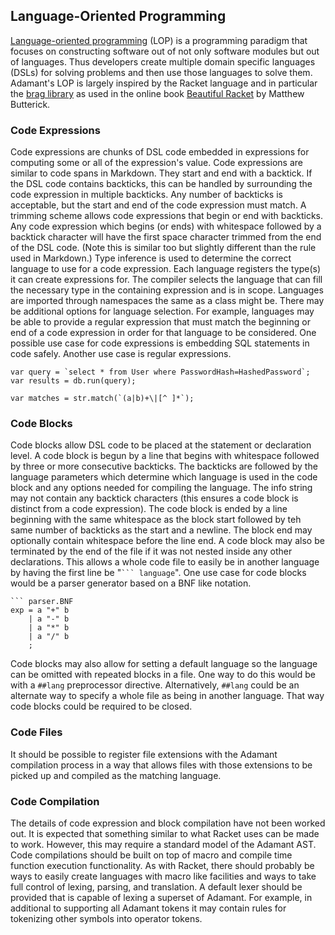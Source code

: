 ## Language-Oriented Programming

[Language-oriented programming](https://en.wikipedia.org/wiki/Language-oriented_programming) (LOP) is a programming paradigm that focuses on constructing software out of not only software modules but out of languages. Thus developers create multiple domain specific languages (DSLs) for solving problems and then use those languages to solve them. Adamant's LOP is largely inspired by the Racket language and in particular the [brag library](https://docs.racket-lang.org/brag/) as used in the online book [Beau­tiful Racket](https://beautifulracket.com/) by Matthew Butt­erick.

### Code Expressions

Code expressions are chunks of DSL code embedded in expressions for computing some or all of the expression's value. Code expressions are similar to code spans in Markdown. They start and end with a backtick. If the DSL code contains backticks, this can be handled by surrounding the code expression in multiple backticks. Any number of backticks is acceptable, but the start and end of the code expression must match. A trimming scheme allows code expressions that begin or end with backticks. Any code expression which begins (or ends) with whitespace followed by a backtick character will have the first space character trimmed from the end of the DSL code. (Note this is similar too but slightly different than the rule used in Markdown.) Type inference is used to determine the correct language to use for a code expression. Each language registers the type(s) it can create expressions for. The compiler selects the language that can fill the necessary type in the containing expression and is in scope. Languages are imported through namespaces the same as a class might be. There may be additional options for language selection. For example, languages may be able to provide a regular expression that must match the beginning or end of a code expression in order for that language to be considered. One possible use case for code expressions is embedding SQL statements in code safely. Another use case is regular expressions.

```adamant
var query = `select * from User where PasswordHash=HashedPassword`;
var results = db.run(query);
```

```adamant
var matches = str.match(`(a|b)+\|[^ ]*`);
```

### Code Blocks

Code blocks allow DSL code to be placed at the statement or declaration level. A code block is begun by a line that begins with whitespace followed by three or more consecutive backticks. The backticks are followed by the language parameters which determine which language is used in the code block and any options needed for compiling the language. The info string may not contain any backtick characters (this ensures a code block is distinct from a code expression). The code block is ended by a line beginning with the same whitespace as the block start followed by teh same number of backticks as the start and a newline. The block end may optionally contain whitespace before the line end. A code block may also be terminated by the end of the file if it was not nested inside any other declarations. This allows a whole code file to easily be in another language by having the first line be "` ``` language `". One use case for code blocks would be a parser generator based on a BNF like notation.

````adamant
``` parser.BNF
exp = a "+" b
    | a "-" b
    | a "*" b
    | a "/" b
    ;
````

Code blocks may also allow for setting a default language so the language can be omitted with repeated blocks in a file. One way to do this would be with a `##lang` preprocessor directive. Alternatively, `##lang` could be an alternate way to specify a whole file as being in another language. That way code blocks could be required to be closed.

### Code Files

It should be possible to register file extensions with the Adamant compilation process in a way that allows files with those extensions to be picked up and compiled as the matching language.

### Code Compilation

The details of code expression and block compilation have not been worked out. It is expected that something similar to what Racket uses can be made to work. However, this may require a standard model of the Adamant AST. Code compilations should be built on top of macro and compile time function execution functionality. As with Racket, there should probably be ways to easily create languages with macro like facilities and ways to take full control of lexing, parsing, and translation. A default lexer should be provided that is capable of lexing a superset of Adamant. For example, in additional to supporting all Adamant tokens it may contain rules for tokenizing other symbols into operator tokens.
